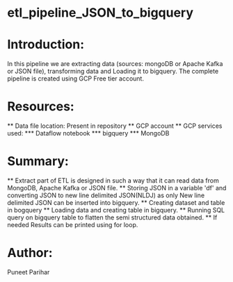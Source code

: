 # etl_pipeline_JSON_to_bigquery

# Introduction:
In this pipeline we are extracting data (sources: mongoDB or Apache Kafka or JSON file), transforming data and Loading it to bigquery.
The complete pipeline is created using GCP Free tier account.

# Resources:
** Data file location: Present in repository
** GCP account
** GCP services used:
    *** Dataflow notebook
    *** bigquery
    *** MongoDB

# Summary:
** Extract part of ETL is designed in such a way that it can read data from MongoDB, Apache Kafka or JSON file.
** Storing JSON in a variable 'df' and converting JSON to new line delimited JSON(NLDJ) as only New line delimited JSON can be inserted into bigquery.
** Creating dataset and table in bogquery
** Loading data and creating table in bigquery.
** Running SQL query on bigquery table to flatten the semi structured data obtained.
** If needed Results can be printed using for loop.

# Author:
Puneet Parihar
